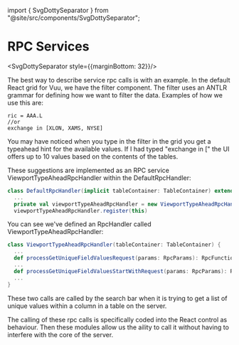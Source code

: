 import { SvgDottySeparator } from "@site/src/components/SvgDottySeparator";

# RPC Services

<SvgDottySeparator style={{marginBottom: 32}}/>

The best way to describe service rpc calls is with an example. In the default React grid for Vuu, we have the filter
component. The filter uses an ANTLR  grammar for defining how we want to filter the data. Examples of how we use this are:

```
ric = AAA.L
//or
exchange in [XLON, XAMS, NYSE]
```

You may have noticed when you type in the filter in the grid you get a typeahead hint for the available values. If I had
typed "exchange in [" the UI offers up to 10 values based on the contents of the tables.

These suggestions are implemented as an RPC service ViewportTypeAheadRpcHandler within the DefaultRpcHandler:

```scala
class DefaultRpcHandler(implicit tableContainer: TableContainer) extends RpcHandler with StrictLogging {
  ...
  private val viewportTypeAheadRpcHandler = new ViewportTypeAheadRpcHandler(tableContainer)
  viewportTypeAheadRpcHandler.register(this)
```

You can see we've defined an RpcHandler called ViewportTypeAheadRpcHandler:

```scala
class ViewportTypeAheadRpcHandler(tableContainer: TableContainer) {
  ...
  def processGetUniqueFieldValuesRequest(params: RpcParams): RpcFunctionResult = {
  ...
  def processGetUniqueFieldValuesStartWithRequest(params: RpcParams): RpcFunctionResult = {
  ...
}
```

These two calls are called by the search bar when it is trying to get a list of unique values within a column in a table on the server.

The calling of these rpc calls is specifically coded into the React control as behaviour. Then these modules allow us the aility to call it without
having to interfere with the core of the server.
